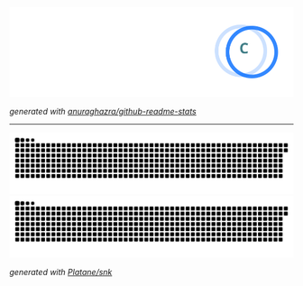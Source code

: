 ![GitHub stats](https://raw.githubusercontent.com/SergeiP-JS/SergeiP-JS/output/github-stats.svg)

_generated with [anuraghazra/github-readme-stats](https://github.com/anuraghazra/github-readme-stats)_

----

![github contribution grid snake animation](https://raw.githubusercontent.com/SergeiP-JS/SergeiP-JS/output/github-contribution-grid-snake.svg#gh-light-mode-only)
![github contribution grid snake animation](https://raw.githubusercontent.com/SergeiP-JS/SergeiP-JS/output/github-contribution-grid-snake-dark.svg#gh-dark-mode-only)

_generated with [Platane/snk](https://github.com/Platane/snk)_
